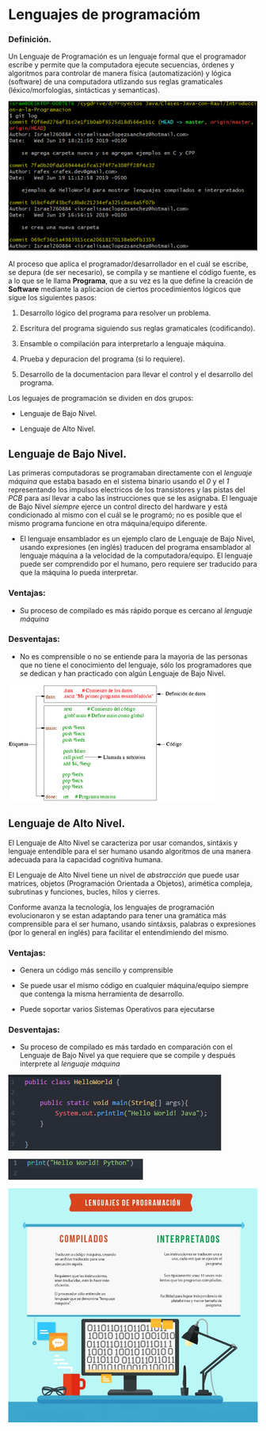 # Lenguajes de programacióm

  ### Definición.

  Un Lenguaje de Programación es un lenguaje formal que el programador escribe y permite que la computadora ejecute secuencias, órdenes y algoritmos para controlar de manera física (automatización) y lógica (software) de una computadora utlizando sus reglas gramaticales (léxico/morfologías, sintácticas y semanticas).

  ![ejemplo-de-lenguaje-de-programacion](Imagenes/ejemplo-de-lenguaje-de-programacion.PNG)

  Al proceso que aplica el programador/desarrollador en el cuál se escribe, se depura (de ser necesario), se compila y se mantiene el código fuente, es a lo que se le llama **Programa**, que a su vez es la que define la creación de **Software** mediante la aplicacion de ciertos procedimientos lógicos que sigue los siguientes pasos:

  1. Desarrollo lógico del programa para resolver un problema.

  2. Escritura del programa siguiendo sus reglas gramaticales (codificando).

  3. Ensamble o compilación para interpretarlo a lenguaje máquina.

  4. Prueba y depuracion del programa (si lo requiere).

  5. Desarrollo de la documentacion para llevar el control y el desarrollo del programa.

Los leguajes de programación se dividen en dos grupos:
+ Lenguaje de Bajo Nivel.

+ Lenguaje de Alto Nivel.

## Lenguaje de Bajo Nivel.

Las primeras computadoras se programaban directamente con el *lenguaje máquina* que estaba basado en el sistema binario usando el *0* y el *1* representando los impulsos electricos de los transistores y las pistas del *PCB* para así llevar a cabo las instrucciones que se les asignaba. El lenguaje de Bajo Nivel *siempre* ejerce un control directo del hardware y está condicionado al mismo con el cuál se le programó; no es posible que el mismo programa funcione en otra máquina/equipo diferente.

+ El lenguaje ensamblador es un ejemplo claro de Lenguaje de Bajo Nivel, usando expresiones (en inglés) traducen del programa ensamblador al lenguaje máquina a la velocidad de la computadora/equipo. El lenguaje puede ser comprendido por el humano, pero requiere ser traducido para que la máquina lo pueda interpretar.

### Ventajas:
+ Su proceso de compilado es más rápido porque es cercano al *lenguaje máquina*

### Desventajas:
+ No es comprensible o no se entiende para la mayoria de las personas que no tiene el conocimiento del lenguaje, sólo los programadores que se dedican y han practicado con algún Lenguaje de Bajo Nivel.

![ejemplo de lenguaje de bajo nivel](Imagenes/bajoNivel.jpg)

## Lenguaje de Alto Nivel.

El Lenguaje de Alto Nivel se caracteriza por usar comandos, sintáxis y lenguaje entendible para el ser humano usando algoritmos de una manera adecuada para la capacidad cognitiva humana.

El Lenguaje de Alto Nivel tiene un nivel de *abstracción* que puede usar matrices, objetos (Programación Orientada a Objetos), arimética compleja, subrutinas y funciones, bucles, hilos y cierres.

Conforme avanza la tecnología, los lenguajes de programación evolucionaron y se estan adaptando para tener una gramática más comprensible para el ser humano, usando sintáxsis, palabras o expresiones (por lo general en inglés) para facilitar el entendimiendo del mismo.

### Ventajas:
+ Genera un código más sencillo y comprensible

+ Se puede usar el mismo código en cualquier máquina/equipo siempre que contenga la misma herramienta de desarrollo.

+ Puede soportar varios Sistemas Operativos para ejecutarse

### Desventajas:
+ Su proceso de compilado es más tardado en comparación con el Lenguaje de Bajo Nivel ya que requiere que se compile y después interprete al *lenguaje máquina*

![ejemplo de lenguaje de alto nivel 1](Imagenes/LenguajeAltoNivelJava.PNG)

![ejemplode lenguaje de alto nivel 2](Imagenes/LenguajeAltoNivelPython.PNG)

![Diferencia de los tipos de lenguajes de programacion](Imagenes/LenguajesDeProgramacion.jpg)
